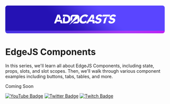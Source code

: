 ![Adocasts](https://github.com/adocasts/.github/blob/main/assets/brand-banner-rounded.png?raw=true)
# EdgeJS Components
In this series, we'll learn all about EdgeJS Components, including state, props, slots, and slot scopes. Then, we'll walk through various component examples including buttons, tabs, tables, and more.

Coming Soon

[![YouTube Badge](https://img.shields.io/youtube/channel/subscribers/UCTEKX3KQAJi7_0-_rSz0Edg?logo=YouTube&style=for-the-badge)](https://youtube.com/adocasts)
[![Twitter Badge](https://img.shields.io/twitter/follow/adocasts?logo=twitter&logoColor=white&style=for-the-badge)](https://twitter.com/adocasts)
[![Twitch Badge](https://img.shields.io/twitch/status/adocasts?logo=twitch&logoColor=white&style=for-the-badge)](https://twitch.tv/adocasts)